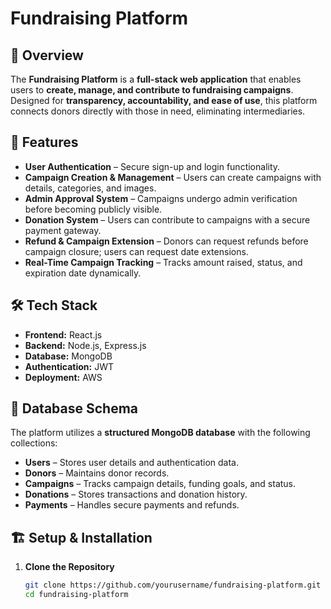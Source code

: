 # Fundraising Platform

## 📌 Overview
The **Fundraising Platform** is a **full-stack web application** that enables users to **create, manage, and contribute to fundraising campaigns**. Designed for **transparency, accountability, and ease of use**, this platform connects donors directly with those in need, eliminating intermediaries.  

## 🚀 Features  
- **User Authentication** – Secure sign-up and login functionality.  
- **Campaign Creation & Management** – Users can create campaigns with details, categories, and images.  
- **Admin Approval System** – Campaigns undergo admin verification before becoming publicly visible.  
- **Donation System** – Users can contribute to campaigns with a secure payment gateway.  
- **Refund & Campaign Extension** – Donors can request refunds before campaign closure; users can request date extensions.  
- **Real-Time Campaign Tracking** – Tracks amount raised, status, and expiration date dynamically.  

## 🛠 Tech Stack  
- **Frontend:** React.js  
- **Backend:** Node.js, Express.js  
- **Database:** MongoDB  
- **Authentication:** JWT  
- **Deployment:** AWS  

## 📂 Database Schema  
The platform utilizes a **structured MongoDB database** with the following collections:  
- **Users** – Stores user details and authentication data.  
- **Donors** – Maintains donor records.  
- **Campaigns** – Tracks campaign details, funding goals, and status.  
- **Donations** – Stores transactions and donation history.  
- **Payments** – Handles secure payments and refunds.  

## 🏗 Setup & Installation  
1. **Clone the Repository**  
   ```sh
   git clone https://github.com/yourusername/fundraising-platform.git
   cd fundraising-platform